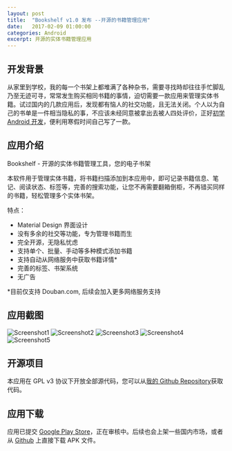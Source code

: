 ```yaml
---
layout: post
title:  "Bookshelf v1.0 发布 --开源的书籍管理应用"
date:   2017-02-09 01:00:00
categories: Android
excerpt: 开源的实体书籍管理应用
---
```


## 开发背景

从家里到学校，我的每一个书架上都堆满了各种杂书，需要寻找時却往往手忙脚乱乃至无迹可寻，常常发生购买相同书籍的事情，迫切需要一款应用来管理实体书籍。试过国内的几款应用后，发现都有恼人的社交功能，且无法关闭。个人以为自己的书单是一件相当隐私的事，不应该未经同意被拿出去被人四处评价，正好[初学 Android 开发]，便利用寒假时间自己写了一款。

[初学 Android 开发]:https://smartjinyu.com/android/2016/10/25/Begin_to_learn_android_again.html

## 应用介绍

Bookshelf - 开源的实体书籍管理工具，您的电子书架

本软件用于管理实体书籍，将书籍扫描添加到本应用中，即可记录书籍信息、笔记、阅读状态、标签等，完善的搜索功能，让您不再需要翻箱倒柜，不再错买同样的书籍，轻松管理多个实体书架。

特点：
- Material Design 界面设计
- 没有多余的社交等功能，专为管理书籍而生
- 完全开源，无隐私忧虑
- 支持单个、批量、手动等多种模式添加书籍
- 支持自动从网络服务中获取书籍详情*
- 完善的标签、书架系统
- 无广告

*目前仅支持 Douban.com, 后续会加入更多网络服务支持


## 应用截图

![Screenshot1](\img\2017-02-09\1.png)
![Screenshot2](\img\2017-02-09\2.png)
![Screenshot3](\img\2017-02-09\3.png)
![Screenshot4](\img\2017-02-09\4.png)
![Screenshot5](\img\2017-02-09\5.png)


## 开源项目

本应用在 GPL v3 协议下开放全部源代码，您可以从[我的 Github Repository]获取代码。

[我的 Github Repository]:https://github.com/smartjinyu/MyBookshelf

## 应用下载

应用已提交 [Google Play Store]，正在审核中。后续也会上架一些国内市场，或者从 [Github] 上直接下载 APK 文件。

[Google Play Store]:https://play.google.com/store/apps/details?id=com.smartjinyu.mybookshelf
[Github]:https://github.com/smartjinyu/MyBookshelf/releases/download/v1.0/com.smartjinyu.mybookshelf_v1.0.apk